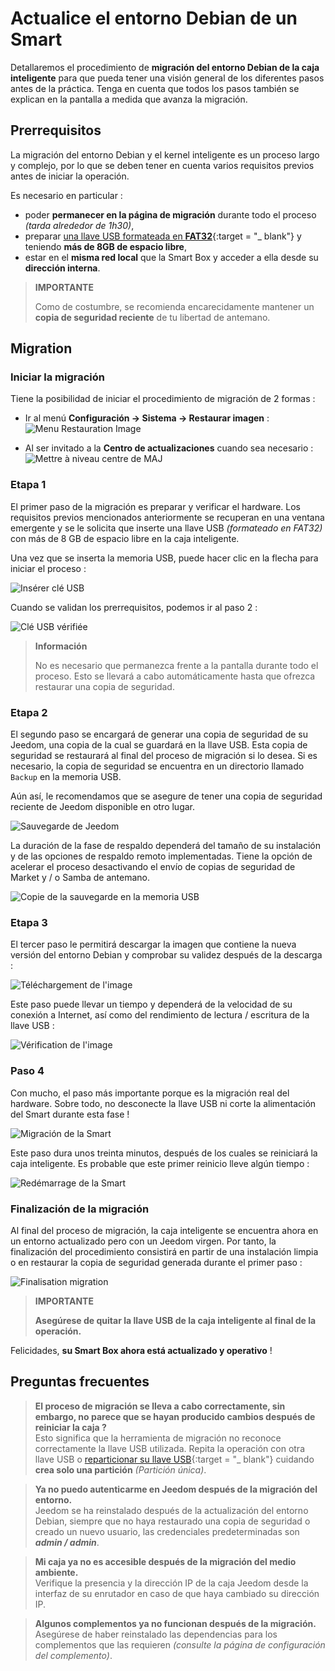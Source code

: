 # Actualice el entorno Debian de un Smart

Detallaremos el procedimiento de **migración del entorno Debian de la caja inteligente** para que pueda tener una visión general de los diferentes pasos antes de la práctica. Tenga en cuenta que todos los pasos también se explican en la pantalla a medida que avanza la migración.

## Prerrequisitos

La migración del entorno Debian y el kernel inteligente es un proceso largo y complejo, por lo que se deben tener en cuenta varios requisitos previos antes de iniciar la operación.

Es necesario en particular :

- poder **permanecer en la página de migración** durante todo el proceso *(tarda alrededor de 1h30)*,
- preparar [una llave USB formateada en **FAT32**](https://fr.wikihow.com/formater-en-FAT32){:target = "\_ blank"} y teniendo **más de 8GB de espacio libre**,
- estar en el **misma red local** que la Smart Box y acceder a ella desde su **dirección interna**.

>**IMPORTANTE**
>
>Como de costumbre, se recomienda encarecidamente mantener un **copia de seguridad reciente** de tu libertad de antemano.

## Migration

### Iniciar la migración

Tiene la posibilidad de iniciar el procedimiento de migración de 2 formas :

- Ir al menú **Configuración → Sistema → Restaurar imagen** :     
![Menu Restauration Image](images/migrateos-smart01.png)

- Al ser invitado a la **Centro de actualizaciones** cuando sea necesario :     
![Mettre à niveau centre de MAJ](images/migrateos-smart02.png)

### Etapa 1

El primer paso de la migración es preparar y verificar el hardware. Los requisitos previos mencionados anteriormente se recuperan en una ventana emergente y se le solicita que inserte una llave USB *(formateado en FAT32)* con más de 8 GB de espacio libre en la caja inteligente.

Una vez que se inserta la memoria USB, puede hacer clic en la flecha para iniciar el proceso :

![Insérer clé USB](images/migrateos-smart03.png)

Cuando se validan los prerrequisitos, podemos ir al paso 2 :

![Clé USB vérifiée](images/migrateos-smart04.png)

>**Información**
>
>No es necesario que permanezca frente a la pantalla durante todo el proceso. Esto se llevará a cabo automáticamente hasta que ofrezca restaurar una copia de seguridad.

### Etapa 2

El segundo paso se encargará de generar una copia de seguridad de su Jeedom, una copia de la cual se guardará en la llave USB. Esta copia de seguridad se restaurará al final del proceso de migración si lo desea. Si es necesario, la copia de seguridad se encuentra en un directorio llamado ``Backup`` en la memoria USB.

Aún así, le recomendamos que se asegure de tener una copia de seguridad reciente de Jeedom disponible en otro lugar.

![Sauvegarde de Jeedom](images/migrateos-smart05.png)

La duración de la fase de respaldo dependerá del tamaño de su instalación y de las opciones de respaldo remoto implementadas. Tiene la opción de acelerar el proceso desactivando el envío de copias de seguridad de Market y / o Samba de antemano.

![Copie de la sauvegarde en la memoria USB](images/migrateos-smart06.png)

### Etapa 3

El tercer paso le permitirá descargar la imagen que contiene la nueva versión del entorno Debian y comprobar su validez después de la descarga :

![Téléchargement de l'image](images/migrateos-smart07.png)

Este paso puede llevar un tiempo y dependerá de la velocidad de su conexión a Internet, así como del rendimiento de lectura / escritura de la llave USB :

![Vérification de l'image](images/migrateos-smart08.png)

### Paso 4

Con mucho, el paso más importante porque es la migración real del hardware. Sobre todo, no desconecte la llave USB ni corte la alimentación del Smart durante esta fase !

![Migración de la Smart](images/migrateos-smart09.png)

Este paso dura unos treinta minutos, después de los cuales se reiniciará la caja inteligente. Es probable que este primer reinicio lleve algún tiempo :

![Redémarrage de la Smart](images/migrateos-smart10.png)

### Finalización de la migración

Al final del proceso de migración, la caja inteligente se encuentra ahora en un entorno actualizado pero con un Jeedom virgen. Por tanto, la finalización del procedimiento consistirá en partir de una instalación limpia o en restaurar la copia de seguridad generada durante el primer paso :

![Finalisation migration](images/migrateos-smart11.png)

>**IMPORTANTE**
>
>**Asegúrese de quitar la llave USB de la caja inteligente al final de la operación.**

Felicidades, **su Smart Box ahora está actualizado y operativo** !

## Preguntas frecuentes

>**El proceso de migración se lleva a cabo correctamente, sin embargo, no parece que se hayan producido cambios después de reiniciar la caja ?**    
>Esto significa que la herramienta de migración no reconoce correctamente la llave USB utilizada. Repita la operación con otra llave USB o [reparticionar su llave USB](https://fr.wikihow.com/partitionner-une-cl%C3%A9-USB){:target = "\_ blank"} cuidando **crea solo una partición** *(Partición única)*.

>**Ya no puedo autenticarme en Jeedom después de la migración del entorno.**    
>Jeedom se ha reinstalado después de la actualización del entorno Debian, siempre que no haya restaurado una copia de seguridad o creado un nuevo usuario, las credenciales predeterminadas son ***admin / admin***.

>**Mi caja ya no es accesible después de la migración del medio ambiente.**    
>Verifique la presencia y la dirección IP de la caja Jeedom desde la interfaz de su enrutador en caso de que haya cambiado su dirección IP.

>**Algunos complementos ya no funcionan después de la migración.**    
>Asegúrese de haber reinstalado las dependencias para los complementos que las requieren *(consulte la página de configuración del complemento)*.
